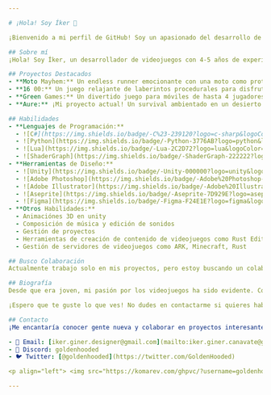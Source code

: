 ```yaml
---

# ¡Hola! Soy Íker 👋

¡Bienvenido a mi perfil de GitHub! Soy un apasionado del desarrollo de videojuegos, especializado en programación y diseño de juegos. Aquí encontrarás información sobre mí, mis proyectos destacados, habilidades y cómo contactarme.

## Sobre mí
¡Hola! Soy Íker, un desarrollador de videojuegos con 4-5 años de experiencia en el campo. Me encanta explorar el mundo del game design y crear experiencias interactivas únicas. Desde pequeño, los videojuegos han sido mi pasión, y ahora estoy emocionado de poder contribuir a este mundo como creador.

## Proyectos Destacados
- **Moto Mayhem:** Un endless runner emocionante con una moto como protagonista.
- **16 00:** Un juego relajante de laberintos procedurales para disfrutar en tus momentos de calma.
- **Green Games:** Un divertido juego para móviles de hasta 4 jugadores lleno de diversión y desafíos.
- **Aure:** ¡Mi proyecto actual! Un survival ambientado en un desierto insólito. ¡Únete y sobrevive!

## Habilidades
- **Lenguajes de Programación:**
  - ![C#](https://img.shields.io/badge/-C%23-239120?logo=c-sharp&logoColor=white)
  - ![Python](https://img.shields.io/badge/-Python-3776AB?logo=python&logoColor=white)
  - ![Lua](https://img.shields.io/badge/-Lua-2C2D72?logo=lua&logoColor=white)
  - ![ShaderGraph](https://img.shields.io/badge/-ShaderGraph-222222?logo=unity&logoColor=white)
- **Herramientas de Diseño:**
  - ![Unity](https://img.shields.io/badge/-Unity-000000?logo=unity&logoColor=white)
  - ![Adobe Photoshop](https://img.shields.io/badge/-Adobe%20Photoshop-31A8FF?logo=adobe-photoshop&logoColor=white)
  - ![Adobe Illustrator](https://img.shields.io/badge/-Adobe%20Illustrator-FF9A00?logo=adobe-illustrator&logoColor=white)
  - ![Aseprite](https://img.shields.io/badge/-Aseprite-7D929E?logo=aseprite&logoColor=white)
  - ![Figma](https://img.shields.io/badge/-Figma-F24E1E?logo=figma&logoColor=white)
- **Otros Habilidades:**
  - Animaciónes 3D en unity
  - Composición de música y edición de sonidos
  - Gestión de proyectos
  - Herramientas de creación de contenido de videojuegos como Rust Edit, WorldPainter, MCreator, Blockbench
  - Gestión de servidores de videojuegos como ARK, Minecraft, Rust

## Busco Colaboración
Actualmente trabajo solo en mis proyectos, pero estoy buscando un colaborador creativo para cubrir el apartado gráfico de nuestros videojuegos. Si te apasiona el diseño y quieres ser parte de un emocionante proyecto, ¡no dudes en contactarme!

## Biografía
Desde que era joven, mi pasión por los videojuegos ha sido evidente. Comencé haciendo animaciones sencillas en mi canal de YouTube, inspirado principalmente por Alan Becker. Con el tiempo, descubrí a otros creadores hispanos como Alva Majo y Guinxu, cuyo trabajo influyó en mi interés por el desarrollo de juegos. He tomado cursos en plataformas como Udemy y Domestika, donde he adquirido conocimientos adicionales y habilidades que me han ayudado a avanzar en mi carrera como desarrollador de videojuegos, mientras realizaba y realizo mis estudios académicos. Hoy, me enorgullece trabajar en proyectos emocionantes y estoy emocionado por lo que depara el futuro en este apasionante campo.

¡Espero que te guste lo que ves! No dudes en contactarme si quieres hablar sobre videojuegos, colaborar en proyectos o simplemente charlar sobre tus experiencias en el desarrollo de juegos.

## Contacto
¡Me encantaría conocer gente nueva y colaborar en proyectos interesantes! Puedes encontrarme en los siguientes enlaces:

- 📧 Email: [iker.giner.designer@gmail.com](mailto:iker.giner.canavate@gmail.com)
- 💬 Discord: goldenhooded
- 🐦 Twitter: [@goldenhooded](https://twitter.com/GoldenHooded)

<p align="left"> <img src="https://komarev.com/ghpvc/?username=goldenhooded&label=Profile%20views&color=b40e0e&style=flat-square" alt="goldenhooded" /> </p>

---
```

